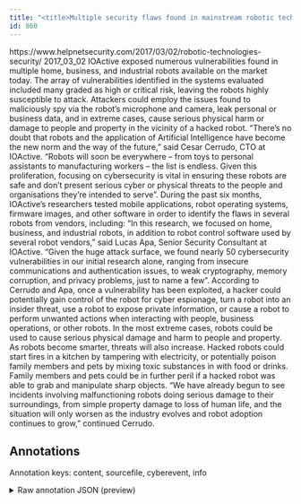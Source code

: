 ```yaml
---
title: "<title>Multiple security flaws found in mainstream robotic technologies - Help Net Security</title>"
id: 860
---
```


<title>Multiple security flaws found in mainstream robotic technologies - Help Net Security</title>
<source> https://www.helpnetsecurity.com/2017/03/02/robotic-technologies-security/ </source>
<date> 2017_03_02 </date>
<text>
IOActive exposed numerous vulnerabilities found in multiple home, business, and industrial robots available on the market today.
The array of vulnerabilities identified in the systems evaluated included many graded as high or critical risk, leaving the robots highly susceptible to attack.
Attackers could employ the issues found to maliciously spy via the robot’s microphone and camera, leak personal or business data, and in extreme cases, cause serious physical harm or damage to people and property in the vicinity of a hacked robot.
“There’s no doubt that robots and the application of Artificial Intelligence have become the new norm and the way of the future,” said Cesar Cerrudo, CTO at IOActive.
“Robots will soon be everywhere – from toys to personal assistants to manufacturing workers – the list is endless.
Given this proliferation, focusing on cybersecurity is vital in ensuring these robots are safe and don’t present serious cyber or physical threats to the people and organisations they’re intended to serve”.
During the past six months, IOActive’s researchers tested mobile applications, robot operating systems, firmware images, and other software in order to identify the flaws in several robots from vendors, including:
“In this research, we focused on home, business, and industrial robots, in addition to robot control software used by several robot vendors,” said Lucas Apa, Senior Security Consultant at IOActive.
“Given the huge attack surface, we found nearly 50 cybersecurity vulnerabilities in our initial research alone, ranging from insecure communications and authentication issues, to weak cryptography, memory corruption, and privacy problems, just to name a few”.
According to Cerrudo and Apa, once a vulnerability has been exploited, a hacker could potentially gain control of the robot for cyber espionage, turn a robot into an insider threat, use a robot to expose private information, or cause a robot to perform unwanted actions when interacting with people, business operations, or other robots.
In the most extreme cases, robots could be used to cause serious physical damage and harm to people and property.
As robots become smarter, threats will also increase.
Hacked robots could start fires in a kitchen by tampering with electricity, or potentially poison family members and pets by mixing toxic substances in with food or drinks.
Family members and pets could be in further peril if a hacked robot was able to grab and manipulate sharp objects.
“We have already begun to see incidents involving malfunctioning robots doing serious damage to their surroundings, from simple property damage to loss of human life, and the situation will only worsen as the industry evolves and robot adoption continues to grow,” continued Cerrudo.
</text>



## Annotations

Annotation keys: content, sourcefile, cyberevent, info

<details>
<summary>Raw annotation JSON (preview)</summary>

```json
{
  "content": "IOActive exposed numerous vulnerabilities found in multiple home, business, and industrial robots available on the market today. The array of vulnerabilities identified in the systems evaluated included many graded as high or critical risk, leaving the robots highly susceptible to attack. Attackers could employ the issues found to maliciously spy via the robot\u2019s microphone and camera, leak personal or business data, and in extreme cases, cause serious physical harm or damage to people and property in the vicinity of a hacked robot. \u201cThere\u2019s no doubt that robots and the application of Artificial Intelligence have become the new norm and the way of the future,\u201d said Cesar Cerrudo, CTO at IOActive. \u201cRobots will soon be everywhere \u2013 from toys to personal assistants to manufacturing workers \u2013 the list is endless. Given this proliferation, focusing on cybersecurity is vital in ensuring these robots are safe and don\u2019t present serious cyber or physical threats to the people and organisations they\u2019re intended to serve\u201d. During the past six months, IOActive\u2019s researchers tested mobile applications, robot operating systems, firmware images, and other software in order to identify the flaws in several robots from vendors, including: \u201cIn this research, we focused on home, business, and industrial robots, in addition to robot control software used by several robot vendors,\u201d said Lucas Apa, Senior Security Consultant at IOActive. \u201cGiven the huge attack surface, we found nearly 50 cybersecurity vulnerabilities in our initial research alone, ranging from insecure communications and authentication issues, to weak cryptography, memory corruption, and privacy problems, just to name a few\u201d. According to Cerrudo and Apa, once a vulnerability has been exploited, a hacker could potentially gain control of the robot for cyber espionage, turn a robot into an insider threat, use a robot to expose private information, or cause a robot to perform unwanted actions when interacting with people, business operations, or other robots. In the most extreme cases, robots could be used to cause serious physical damage and harm to people and property. As robots become smarter, threats will also increase. Hacked robots could start fires in a kitchen by tampering with electricity, or potentially poison family members and pets by mixing toxic substances in with food or drinks. Family members and pets could be in further peril if a hacked robot was able to grab and manipulate sharp objects. \u201cWe have already begun to see incidents involving malfunctioning robots doing serious damage to their surroundings, from simple property damage to loss of human life, and the situation will only worsen as the industry evolves and robot adoption continues to grow,\u201d continued Cerrudo.",
  "sourcefile": "860.txt",
  "cyberevent": {
    "hopper": [
      {
        "index": 0,
        "relation": "Same",
        "events": [
          {
            "index": "E1",
            "type": "Vulnerability-related",
            "realis": "Actual",
            "nugget": {
              "startOffset": 9,
              "index": "T2",
              "endOffset": 16,
              "text": "exposed"
            },
            "argument": [
              {
                "index": "T3",
                "text": "numerous vulnerabilities",
                "endOffset": 41,
                "role": {
                  "type": "Vulnerability"
                },
                "startOffset": 17,
                "type": "Vulnerability"
              },
              {
                "index": "T4",
                "text": "robots",
                "endOffset": 97,
                "role": {
                  "type": "Vulnerable_System"
                },
                "startOffset": 91,
                "type": "Device"
              },
              {
                "index": "T1",
                "text": "IOAct
```
</details>
